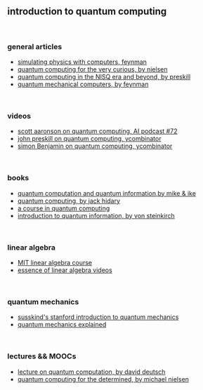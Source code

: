 
## introduction to quantum computing

<br>

### general articles

* [simulating physics with computers, feynman](https://catonmat.net/ftp/simulating-physics-with-computers-richard-feynman.pdf)
* [quantum computing for the very curious, by nielsen](https://quantum.country/qcvc)
* [quantum computing in the NISQ era and beyond, by preskill](https://arxiv.org/pdf/1801.00862.pdf)
* [quantum mechanical computers, by feynman](http://www.quantum-dynamic.eu/doc/feynman85_qmc_optics_letters.pdf)

<br>

### videos

* [scott aaronson on quantum computing, AI podcast #72](https://www.youtube.com/watch?v=uX5t8EivCaM)
* [john preskill on quantum computing, ycombinator](https://blog.ycombinator.com/john-preskill-on-quantum-computing/)
* [simon Benjamin on quantum computing, ycombinator](https://www.youtube.com/watch?v=LHZKDTJJknE)

<br>

### books

* [quantum computation and quantum information,by mike & ike](https://www.amazon.com/Quantum-Computation-Information-10th-Anniversary/dp/1107002176)
* [quantum computing, by jack hidary](https://github.com/JackHidary/quantumcomputingbook)
* [a course in quantum computing](http://lapastillaroja.net/wp-content/uploads/2016/09/Intro_to_QC_Vol_1_Loceff.pdf)
* [introduction to quantum information, by von steinkirch](http://www.astro.sunysb.edu/steinkirch/books/qi.pdf)

<br>

### linear algebra

* [MIT linear algebra course](https://ocw.mit.edu/courses/mathematics/18-06-linear-algebra-spring-2010/video-lectures/)
* [essence of linear algebra videos](https://www.youtube.com/playlist?list=PLZHQObOWTQDPD3MizzM2xVFitgF8hE_ab)

<br>

### quantum mechanics

* [susskind's stanford introduction to quantum mechanics](http://theoreticalminimum.com/courses/quantum-mechanics/2012/winter/lecture-1)
* [quantum mechanics explained](https://www.youtube.com/watch?v=Usu9xZfabPM)


<br>

### lectures && MOOCs

* [lecture on quantum computation, by david deutsch](http://www.quiprocone.org/Protected/DD_lectures.htm)
* [quantum computing for the determined, by michael nielsen](http://michaelnielsen.org/blog/quantum-computing-for-the-determined/)

<br>
